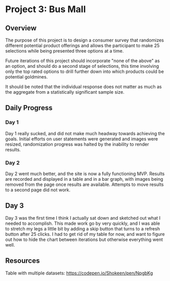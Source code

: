 # Project 3: Bus Mall

## Overview

The purpose of this project is to design a consumer survey that randomizes different potential product offerings and allows the participant to make 25 selections while being presented three options at a time.

Future iterations of this project should incorporate "none of the above" as an option, and should do a second stage of selections, this time involving only the top rated options to drill further down into which products could be potential goldmines.

It should be noted that the individual response does not matter as much as the aggregate from a statistically significant sample size.

## Daily Progress

### Day 1
Day 1 really sucked, and did not make much headway towards achieving the goals. Initial efforts on user statements were generated and images were resized, randomization progress was halted by the inability to render results.

### Day 2
Day 2 went much better, and the site is now a fully functioning MVP. Results are recorded and displayed in a table and in a bar graph, with images being removed from the page once results are available. Attempts to move results to a second page did not work.

## Day 3
Day 3 was the first time I think I actually sat down and sketched out what I needed to accomplish. This made work go by very quickly, and I was able to stretch my legs a little bit by adding a skip button that turns to a refresh button after 25 clicks. I had to get rid of my table for now, and want to figure out how to hide the chart between iterations but otherwise everything went well.

## Resources

Table with multiple datasets: https://codepen.io/Shokeen/pen/NpgbKg